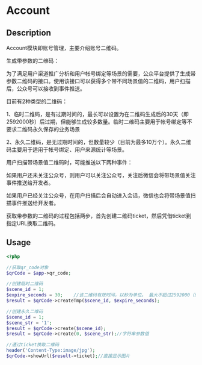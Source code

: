 # Account

## Description
Account模块即账号管理，主要介绍账号二维码。

生成带参数的二维码：

为了满足用户渠道推广分析和用户帐号绑定等场景的需要，公众平台提供了生成带参数二维码的接口。使用该接口可以获得多个带不同场景值的二维码，用户扫描后，公众号可以接收到事件推送。

目前有2种类型的二维码：

1、临时二维码，是有过期时间的，最长可以设置为在二维码生成后的30天（即2592000秒）后过期，但能够生成较多数量。临时二维码主要用于帐号绑定等不要求二维码永久保存的业务场景

2、永久二维码，是无过期时间的，但数量较少（目前为最多10万个）。永久二维码主要用于适用于帐号绑定、用户来源统计等场景。

用户扫描带场景值二维码时，可能推送以下两种事件：

如果用户还未关注公众号，则用户可以关注公众号，关注后微信会将带场景值关注事件推送给开发者。

如果用户已经关注公众号，在用户扫描后会自动进入会话，微信也会将带场景值扫描事件推送给开发者。

获取带参数的二维码的过程包括两步，首先创建二维码ticket，然后凭借ticket到指定URL换取二维码。

## Usage
```php
<?php 

//获取qr_code对象
$qrCode = $app->qr_code;

//创建临时二维码
$scene_id = 1;
$expire_seconds = 30;    //该二维码有效时间，以秒为单位。 最大不超过2592000（即30天），此字段如果不填，则默认有效期为30秒。
$result = $qrCode->createTmp($scene_id, $expire_seconds);

//创建永久二维码
$scene_id = 1;
$scene_str = '1';   
$result = $qrCode->create($scene_id);
$result = $qrCode->create(0, $scene_str);//字符串参数值

//通过ticket换取二维码
header('Content-Type:image/jpg');
$qrCode->showUrl($result->ticket);//直接显示图片

```